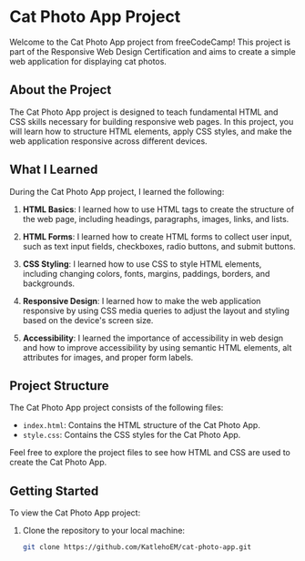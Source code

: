 # Cat Photo App Project

Welcome to the Cat Photo App project from freeCodeCamp! This project is part of the Responsive Web Design Certification and aims to create a simple web application for displaying cat photos.

## About the Project

The Cat Photo App project is designed to teach fundamental HTML and CSS skills necessary for building responsive web pages. In this project, you will learn how to structure HTML elements, apply CSS styles, and make the web application responsive across different devices.

## What I Learned

During the Cat Photo App project, I learned the following:

1. **HTML Basics**: I learned how to use HTML tags to create the structure of the web page, including headings, paragraphs, images, links, and lists.

2. **HTML Forms**: I learned how to create HTML forms to collect user input, such as text input fields, checkboxes, radio buttons, and submit buttons.

3. **CSS Styling**: I learned how to use CSS to style HTML elements, including changing colors, fonts, margins, paddings, borders, and backgrounds.

4. **Responsive Design**: I learned how to make the web application responsive by using CSS media queries to adjust the layout and styling based on the device's screen size.

5. **Accessibility**: I learned the importance of accessibility in web design and how to improve accessibility by using semantic HTML elements, alt attributes for images, and proper form labels.

## Project Structure

The Cat Photo App project consists of the following files:

- `index.html`: Contains the HTML structure of the Cat Photo App.
- `style.css`: Contains the CSS styles for the Cat Photo App.

Feel free to explore the project files to see how HTML and CSS are used to create the Cat Photo App.

## Getting Started

To view the Cat Photo App project:

1. Clone the repository to your local machine:

   ```bash
   git clone https://github.com/KatlehoEM/cat-photo-app.git

